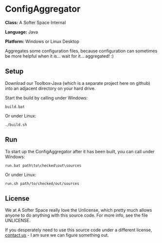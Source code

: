# ConfigAggregator

**Class:** A Softer Space Internal

**Language:** Java

**Platform:** Windows or Linux Desktop

Aggregates some configuration files, because configuration can sometimes be more helpful when it is... wait for it... aggregated! :)

## Setup

Download our Toolbox-Java (which is a separate project here on github) into an adjacent directory on your hard drive.

Start the build by calling under Windows:

```
build.bat
```

Or under Linux:

```
./build.sh
```

## Run

To start up the ConfigAggregator after it has been built, you can call under Windows:

```
run.bat path\to\checked\out\sources
```

Or under Linux:

```
run.sh path/to/checked/out/sources
```

## License

We at A Softer Space really love the Unlicense, which pretty much allows anyone to do anything with this source code.
For more info, see the file UNLICENSE.

If you desperately need to use this source code under a different license, [contact us](mailto:info@asofterspace.com) - I am sure we can figure something out.
